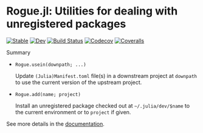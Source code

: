 # Rogue.jl: Utilities for dealing with unregistered packages

[![Stable](https://img.shields.io/badge/docs-stable-blue.svg)](https://tkf.github.io/Rogue.jl/stable)
[![Dev](https://img.shields.io/badge/docs-dev-blue.svg)](https://tkf.github.io/Rogue.jl/dev)
[![Build Status](https://travis-ci.com/tkf/Rogue.jl.svg?branch=master)](https://travis-ci.com/tkf/Rogue.jl)
[![Codecov](https://codecov.io/gh/tkf/Rogue.jl/branch/master/graph/badge.svg)](https://codecov.io/gh/tkf/Rogue.jl)
[![Coveralls](https://coveralls.io/repos/github/tkf/Rogue.jl/badge.svg?branch=master)](https://coveralls.io/github/tkf/Rogue.jl?branch=master)

Summary

* `Rogue.usein(downpath; ...)`

  Update `(Julia)Manifest.toml` file(s) in a downstream project at
  `downpath` to use the current version of the upstream project.

* `Rogue.add(name; project)`

  Install an unregistered package checked out at `~/.julia/dev/$name`
  to the current environment or to `project` if given.

See more details in the [documentation](https://tkf.github.io/Rogue.jl/dev).
